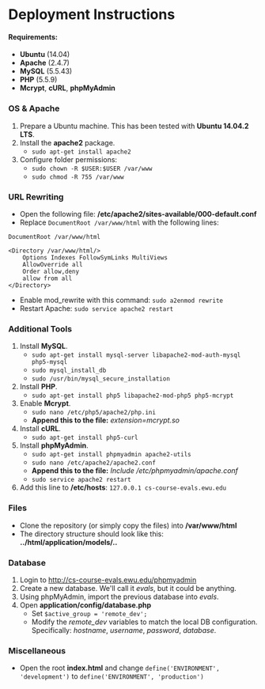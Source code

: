 Deployment Instructions
===

#### Requirements:
* **Ubuntu** (14.04)
* **Apache** (2.4.7)
* **MySQL** (5.5.43)
* **PHP** (5.5.9)
* **Mcrypt**, **cURL**, **phpMyAdmin**

### OS & Apache
1. Prepare a Ubuntu machine. This has been tested with **Ubuntu 14.04.2 LTS**.
2. Install the **apache2** package.
	* `sudo apt-get install apache2`
3. Configure folder permissions:
	* `sudo chown -R $USER:$USER /var/www`
	* `sudo chmod -R 755 /var/www`

### URL Rewriting
* Open the following file: **/etc/apache2/sites-available/000-default.conf**
* Replace `DocumentRoot /var/www/html` with the following lines:
```
DocumentRoot /var/www/html

<Directory /var/www/html/>
    Options Indexes FollowSymLinks MultiViews
    AllowOverride all
    Order allow,deny
    allow from all
</Directory>
```
* Enable mod_rewrite with this command: `sudo a2enmod rewrite`
* Restart Apache: `sudo service apache2 restart`

### Additional Tools
1.  Install **MySQL**.
	* `sudo apt-get install mysql-server libapache2-mod-auth-mysql php5-mysql`
	* `sudo mysql_install_db`
	* `sudo /usr/bin/mysql_secure_installation`
2. Install **PHP**.
	* `sudo apt-get install php5 libapache2-mod-php5 php5-mcrypt`
3. Enable **Mcrypt**.
	* `sudo nano /etc/php5/apache2/php.ini`
	* **Append this to the file:** *extension=mcrypt.so*
4. Install **cURL**.
	* `sudo apt-get install php5-curl`
5. Install **phpMyAdmin**.
	* `sudo apt-get install phpmyadmin apache2-utils`
	* `sudo nano /etc/apache2/apache2.conf`
	* **Append this to the file:** *Include /etc/phpmyadmin/apache.conf*
	* `sudo service apache2 restart`
6. Add this line to **/etc/hosts**: `127.0.0.1 cs-course-evals.ewu.edu`

### Files
* Clone the repository (or simply copy the files) into **/var/www/html**
* The directory structure should look like this: **../html/application/models/..**

### Database
1. Login to http://cs-course-evals.ewu.edu/phpmyadmin
2. Create a new database. We'll call it *evals*, but it could be anything.
3. Using phpMyAdmin, import the previous database into *evals*.
4. Open **application/config/database.php**
	* Set `$active_group = 'remote_dev';`
	* Modify the *remote_dev* variables to match the local DB configuration. Specifically: *hostname*, *username*, *password*, *database*.

### Miscellaneous
* Open the root **index.html** and change `define('ENVIRONMENT', 'development')` to `define('ENVIRONMENT', 'production')`
